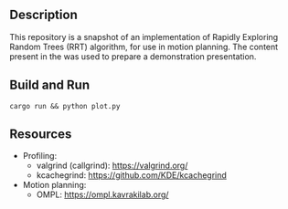 ## Description
This repository is a snapshot of an implementation of Rapidly Exploring Random Trees (RRT) algorithm, for use in motion planning. The content present in the was used to prepare a demonstration presentation. 

## Build and Run
```
cargo run && python plot.py
```

## Resources
- Profiling: 
    - valgrind (callgrind): https://valgrind.org/
    - kcachegrind: https://github.com/KDE/kcachegrind
- Motion planning: 
    - OMPL: https://ompl.kavrakilab.org/